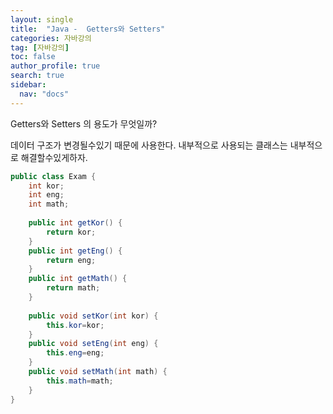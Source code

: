 ```yaml
---
layout: single
title:  "Java -  Getters와 Setters"
categories: 자바강의
tag: [자바강의]
toc: false
author_profile: true
search: true
sidebar:
  nav: "docs"
---
```



Getters와 Setters 의 용도가 무엇일까? 

데이터 구조가 변경될수있기 때문에 사용한다.
내부적으로 사용되는 클래스는 내부적으로 해결할수있게하자.

```java
public class Exam {
	int kor;
	int eng;
	int math;
	
	public int getKor() {
		return kor;
	}
	public int getEng() {
		return eng;
	}
	public int getMath() {
		return math;
	}
	
	public void setKor(int kor) {
		this.kor=kor;
	}
	public void setEng(int eng) {
		this.eng=eng;
	}
	public void setMath(int math) {
		this.math=math;
	}
}
```

